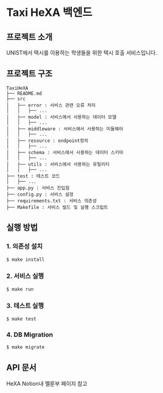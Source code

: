 # Taxi HeXA 백엔드

## 프로젝트 소개
UNIST에서 택시를 이용하는 학생들을 위한 택시 호출 서비스입니다.

## 프로젝트 구조
```
TaxiHeXA
├── README.md
├── src
│   ├── error : 서비스 관련 오류 처리
│   │   ├── ...
│   ├── model : 서비스에서 사용하는 데이터 모델
│   │   ├── ...
│   ├── middleware : 서비스에서 사용하는 미들웨어
│   │   ├── ...
│   ├── resource : endpoint정의
│   │   ├── ...
│   ├── schema : 서비스에서 사용하는 데이터 스키마
│   │   ├── ...
│   ├── utils : 서비스에서 사용하는 유틸리티
│   │   ├── ...
├── test : 테스트 코드
│   ├── ...
├── app.py : 서비스 진입점
├── config.py : 서비스 설정
├── requirements.txt : 서비스 의존성
├── Makefile : 서비스 빌드 및 실행 스크립트
```

## 실행 방법
### 1. 의존성 설치
```bash
$ make install
```

### 2. 서비스 실행
```bash
$ make run
```

### 3. 테스트 실행
```bash
$ make test
```

### 4. DB Migration
```bash
$ make migrate
```

## API 문서
HeXA Notion내 멜룬부 페이지 참고